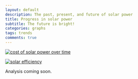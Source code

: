 ```yaml
---
layout: default
description: The past, present, and future of solar power
title: Progress in solar power
subtitle: The future is bright!
categories: graphs
tags: trends
comments: true
---
```


[![cost of solar power over time](http://philjoe.com/home/wp-content/uploads/2014/10/solar-moore_s-law.jpg)](http://blogs.scientificamerican.com/guest-blog/2011/03/16/smaller-cheaper-faster-does-moores-law-apply-to-solar-cells/)

[![solar efficiency](http://www.nrel.gov/ncpv/images/efficiency_chart.jpg)](http://www.nrel.gov/ncpv/)

Analysis coming soon.